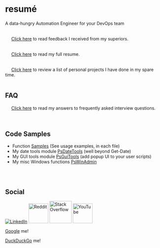 # resum&#0233;
A data-hungry Automation Engineer for your DevOps team <img src="https://github.githubassets.com/images/icons/emoji/unicode/1f440.png" width="16">
</br>
</br>

<img src="https://github.githubassets.com/images/icons/emoji/unicode/1f4e3.png" width="16"> [Click here](https://github.com/tonypags/resume/blob/master/Testimonials.md) to read feedback I received from my superiors.
</br>
</br>

<img src="https://github.githubassets.com/images/icons/emoji/unicode/1f4dd.png" width="16"> [Click here](https://github.com/tonypags/resume/blob/master/A-Pagliaro-Resume.md) to read my full resume.
</br>
</br>

<img src="https://github.githubassets.com/images/icons/emoji/unicode/1f6e0.png" width="16"> [Click here](https://github.com/tonypags/resume/blob/master/Personal-Projects.md) to review a list of personal projects I have done in my spare time.
</br>
</br>

## FAQ
<img src="https://github.githubassets.com/images/icons/emoji/unicode/2753.png" width="16"> [Click here](https://github.com/tonypags/resume/blob/master/FAQ.md) to read my answers to frequently asked interview questions. 
</br>
</br>
</br>

## Code Samples
- Function [Samples](https://github.com/tonypags/resume/blob/master/code-samples) (See usage examples, in each file)
- My date tools module [PsDateTools](https://github.com/tonypags/PsDateTools/) (well beyond Get-Date)
- My GUI tools module [PsGuiTools](https://github.com/tonypags/PsGuiTools) (add popup UI to your user scripts)
- My misc Windows functions [PsWinAdmin](https://github.com/tonypags/PsWinAdmin)

</br>
</br>

<!--
## Azure Certification
Check out [the progess I'm making](https://docs.microsoft.com/en-us/users/tony-3972/) towards my [Azure certifications](https://www.credly.com/badges/caa91913-fcea-444f-8280-971a4ae20031/public_url) over at Microsoft Learn and Credly! 
</br>
</br>
-->

## Social
[![LinkedIn](https://static.licdn.com/aero-v1/sc/h/al2o9zrvru7aqj8e1x2rzsrca)](https://www.linkedin.com/in/tony-pagliaro-a2923337)
<a href="https://www.reddit.com/user/Hoping_i_Get_poached"><img alt="Reddit" src="https://redditinc.com/hs-fs/hubfs/Reddit%20Inc/Brand/Reddit_Logo.png?width=600&height=600&name=Reddit_Logo.png" width="64"></a>
<a href="https://stackoverflow.com/users/13325367/tonypags"><img alt="Stack Overflow" src="https://upload.wikimedia.org/wikipedia/commons/thumb/e/ef/Stack_Overflow_icon.svg/768px-Stack_Overflow_icon.svg.png" width="72"></a>
<a href="https://www.youtube.com/@tonypags/playlists"><img alt="YouTube" src="https://upload.wikimedia.org/wikipedia/commons/thumb/b/b8/YouTube_Logo_2017.svg/320px-YouTube_Logo_2017.svg.png" height="64"></a>
</br>

[Google](https://www.google.com/search?q=tonypags+powershell) me!
</br>

[DuckDuckGo](https://duckduckgo.com/?q=powershell+tonypags&ia=web) me!
</br>
